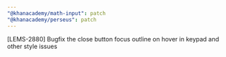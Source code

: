 ```yaml
---
"@khanacademy/math-input": patch
"@khanacademy/perseus": patch
---
```


[LEMS-2880] Bugfix the close button focus outline on hover in keypad and other style issues
